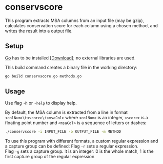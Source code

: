 # conservscore

This program extracts MSA columns from an input file (may be gzip),
calculates conservation score for each column using a chosen method,
and writes the result into a output file.


## Setup

[Go](https://golang.org/) has to be installed [[Download]](https://golang.org/dl/); no external libraries are used.

This build command creates a binary file in the working directory:
```sh
go build conservscore.go methods.go
```


## Usage

Use flag `-h` or `-help` to display help.

By default, the MSA column is extracted from a line in format `<colNum>\t<score>\t<msaCol>` where `<colNum>` is an integer, `<score>` is a floating point number and `<msaCol>` is a sequence of letters or dashes:

```sh
./conservscore -i INPUT_FILE -o OUTPUT_FILE -m METHOD
```

To use this program with different formats, a custom regular expression and a capture group can be defined:
Flag `-r` sets a regular expression. \
Flag `-g` sets a capture group. It is an integer: 0 is the whole match, 1 is the first capture group of the regular expression.
